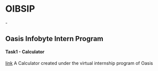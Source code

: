 <h1>OIBSIP</h1> - <h2>Oasis Infobyte Intern Program</h2>

<h4>Task1 - Calculator</h4>
<a href="https://github.com/Sanjaivels/oibsip_task1/tree/main/task%201">link</a>
A Calculator created under the virtual internship program of Oasis


